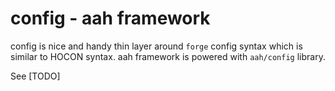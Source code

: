 # config - aah framework

config is nice and handy thin layer around `forge` config syntax which is similar to HOCON syntax. aah framework is powered with `aah/config` library.

See [TODO]
